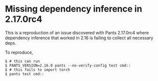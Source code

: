 # Missing dependency inference in 2.17.0rc4

This is a reproduction of an issue discovered with Pants 2.17.0rc4 where dependency inference that worked in 2.16 is failing to collect all necessary deps.

To reproduce,

``` shell
$ # this can run
$ PANTS_VERSION=2.16.0 pants --no-verify-config test cmd::
$ # this fails to import torch
$ pants test cmd::

```

